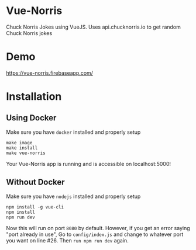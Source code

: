 # Vue-Norris
Chuck Norris Jokes using VueJS. Uses api.chucknorris.io to get random Chuck Norris jokes

# Demo
https://vue-norris.firebaseapp.com/

# Installation

## Using Docker
Make sure you have `docker` installed and properly setup
```
make image
make install
make vue-norris
```

Your Vue-Norris app is running and is accessible on localhost:5000!

## Without Docker
Make sure you have `nodejs` installed and properly setup
```
npm install -g vue-cli
npm install
npm run dev
```

Now this will run on port `8080` by default. However, if you get an error saying "port already in use", 
Go to `config/index.js` and change to whatever port you want on line #26. Then `run npm run dev` again.
